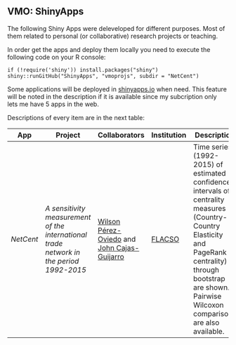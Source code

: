VMO: ShinyApps
--------------

The following Shiny Apps were deleveloped for different purposes. Most
of them related to personal (or collaborative) research projects or
teaching.

In order get the apps and deploy them locally you need to execute the
following code on your R console:

    if (!require('shiny')) install.packages("shiny")
    shiny::runGitHub("ShinyApps", "vmoprojs", subdir = "NetCent")

Some applications will be deployed in
[shinyapps.io](https://www.shinyapps.io/) when need. This feature will
be noted in the description if it is available since my subcription only
lets me have 5 apps in the web.

Descriptions of every item are in the next table:

<!-- -   *NetCent*: This App shows the results of the research proyect *A sensitivity measurement of the international trade network in the period 1992-2015* (Una medición de sensibilidad de la red de comercio internacional en el período 1992-2015) developed as a thesis research in [FLACSO](https://www.flacso.edu.ec/) university. [Wilson Pérez-Oviedo](https://www.flacso.edu.ec/portal/docencia/perfil/wilson-perez.1289.1) as well as [John Cajas-Guijarro](https://uce-ec.academia.edu/JohnCajasGuijarro) were research partners in this proyect. -->
<table>
<colgroup>
<col width="7%" />
<col width="32%" />
<col width="21%" />
<col width="10%" />
<col width="28%" />
</colgroup>
<thead>
<tr class="header">
<th>App</th>
<th>Project</th>
<th>Collaborators</th>
<th>Institution</th>
<th>Description</th>
</tr>
</thead>
<tbody>
<tr class="odd">
<td><em>NetCent</em></td>
<td><em>A sensitivity measurement of the international trade network in the period 1992-2015</em></td>
<td><a href="https://www.flacso.edu.ec/portal/docencia/perfil/wilson-perez.1289.1">Wilson Pérez-Oviedo</a> and <a href="https://uce-ec.academia.edu/JohnCajasGuijarro">John Cajas-Guijarro</a></td>
<td><a href="https://www.flacso.edu.ec/">FLACSO</a></td>
<td>Time series (1992-2015) of estimated confidence intervals of centrality measures (Country-Country Elasticity and PageRank centrality) through bootstrap are shown. Pairwise Wilcoxon comparisons are also available.</td>
</tr>
</tbody>
</table>
